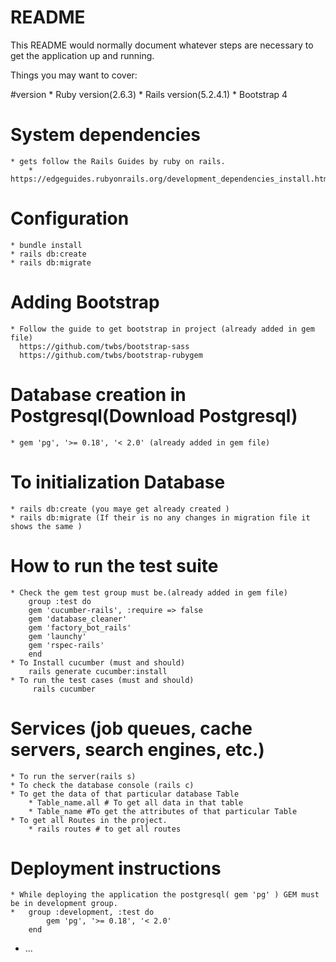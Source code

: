 # README

This README would normally document whatever steps are necessary to get the
application up and running.

Things you may want to cover:

#version
    * Ruby version(2.6.3)
    * Rails version(5.2.4.1)
    * Bootstrap 4

# System dependencies
    * gets follow the Rails Guides by ruby on rails.
        * https://edgeguides.rubyonrails.org/development_dependencies_install.html 
    

# Configuration
    * bundle install
    * rails db:create 
    * rails db:migrate
# Adding Bootstrap 
    * Follow the guide to get bootstrap in project (already added in gem file)
      https://github.com/twbs/bootstrap-sass
      https://github.com/twbs/bootstrap-rubygem
# Database creation in Postgresql(Download Postgresql)
    * gem 'pg', '>= 0.18', '< 2.0' (already added in gem file)

# To initialization Database 
    * rails db:create (you maye get already created ) 
    * rails db:migrate (If their is no any changes in migration file it shows the same )

# How to run the test suite
    * Check the gem test group must be.(already added in gem file)
        group :test do
        gem 'cucumber-rails', :require => false        
        gem 'database_cleaner'
        gem 'factory_bot_rails'
        gem 'launchy'
        gem 'rspec-rails'
        end
    * To Install cucumber (must and should)
        rails generate cucumber:install
    * To run the test cases (must and should)
         rails cucumber

# Services (job queues, cache servers, search engines, etc.)
    * To run the server(rails s)
    * To check the database console (rails c)
    * To get the data of that particular database Table 
        * Table_name.all # To get all data in that table
        * Table_name #To get the attributes of that particular Table
    * To get all Routes in the project.
        * rails routes # to get all routes
    

# Deployment instructions
    * While deploying the application the postgresql( gem 'pg' ) GEM must be in development group.
    *   group :development, :test do
            gem 'pg', '>= 0.18', '< 2.0'
        end 

* ...

